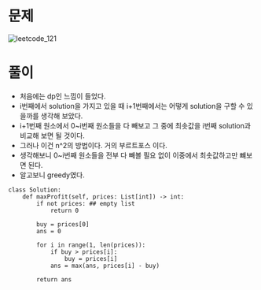 # 문제
![leetcode_121](https://user-images.githubusercontent.com/51700219/77223311-bee67300-6b9e-11ea-9375-ae82ad04d73e.png)
# 풀이
- 처음에는 dp인 느낌이 들었다.
- i번째에서 solution을 가지고 있을 때 i+1번째에서는 어떻게 solution을 구할 수 있을까를 생각해 보았다.
- i+1번째 원소에서 0~i번째 원소들을 다 빼보고 그 중에 최솟값을 i번째 solution과 비교해 보면 될 것이다.
- 그러나 이건 n^2의 방법이다. 거의 부르트포스 이다.
- 생각해보니 0~i번째 원소들을 전부 다 빼볼 필요 없이 이중에서 최솟값하고만 뺴보면 된다.
- 알고보니 greedy였다.
```python3
class Solution:
    def maxProfit(self, prices: List[int]) -> int:
        if not prices: ## empty list
            return 0
        
        buy = prices[0]
        ans = 0
        
        for i in range(1, len(prices)):
            if buy > prices[i]:
                buy = prices[i]
            ans = max(ans, prices[i] - buy)
        
        return ans
            
```
